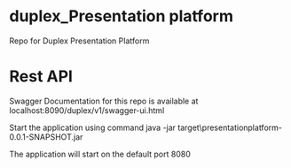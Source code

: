 # duplex_Presentation platform
Repo for Duplex Presentation Platform

# Rest API
Swagger Documentation for this repo is available at localhost:8090/duplex/v1/swagger-ui.html

Start the application using command
java -jar target\presentationplatform-0.0.1-SNAPSHOT.jar

The application will start on the default port 8080
